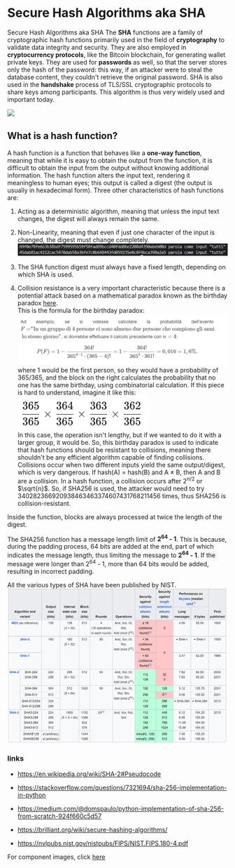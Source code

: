 # Secure Hash Algorithms aka SHA



Secure Hash Algorithms aka SHA
The **SHA** functions are a family of cryptographic hash functions primarily used in the field of **cryptography** to validate data integrity and security. They are also employed in **cryptocurrency protocols**, like the Bitcoin blockchain, for generating wallet private keys. They are used for **passwords** as well, so that the server stores only the hash of the password: this way, if an attacker were to steal the database content, they couldn't retrieve the original password.
SHA is also used in the **handshake** process of TLS/SSL cryptographic protocols to share keys among participants.
This algorithm is thus very widely used and important today.

![](https://www.simplilearn.com/ice9/free_resources_article_thumb/hashing1.PNG)


## What is a hash function?
A hash function is a function that behaves like a **one-way function**, meaning that while it is easy to obtain the output from the function, it is difficult to obtain the input from the output without knowing additional information.
The hash function alters the input text, rendering it meaningless to human eyes; this output is called a digest (the output is usually in hexadecimal form).
Three other characteristics of hash functions are:

  1. Acting as a deterministic algorithm, meaning that unless the input text changes, the digest will always remain the same.
  2. Non-Linearity, meaning that even if just one character of the input is changed, the digest must change completely.\
  ![](img/Screenshot%202024-07-17%20151940.png)

  3. The SHA function digest must always have a fixed length, depending on which SHA is used.
  4. Collision resistance is a very important characteristic because there is a potential attack based on a mathematical paradox known as the birthday paradox [here](https://it.wikipedia.org/wiki/Paradosso_del_compleanno).\
  This is the formula for the birthday paradox: 
 ![](img/Screenshot%202024-07-11%20155229.png) 
where 1 would be the first person, so they would have a probability of 365/365, and the block on the right calculates the probability that no one has the same birthday, using combinatorial calculation. If this piece is hard to understand, imagine it like this:\
 ![](img/Screenshot%202024-07-11%20161235.png) \
In this case, the operation isn't lengthy, but if we wanted to do it with a larger group, it would be.
So, this birthday paradox is used to indicate that hash functions should be resistant to collisions, meaning there shouldn't be any efficient algorithm capable of finding collisions. Collisions occur when two different inputs yield the same output/digest, which is very dangerous.
If hash(A) = hash(B) and A ≠ B, then A and B are a collision. In a hash function, a collision occurs after $2^{n/2}$ or $\sqrt{n}$. So, if SHA256 is used, the attacker would need to try 340282366920938463463374607431768211456 times, thus SHA256 is collision-resistant.


Inside the function, blocks are always processed at twice the length of the digest.

The SHA256 function has a message length limit of **2<sup>64</sup> - 1**. This is because, during the padding process, 64 bits are added at the end, part of which indicates the message length, thus limiting the message to **2<sup>64</sup> - 1**. If the message were longer than 2<sup>64</sup> - 1, more than 64 bits would be added, resulting in incorrect padding.

All the various types of SHA have been published by NIST. \
![](img/Screenshot%202024-07-17%20145534.png)


### links 

- https://en.wikipedia.org/wiki/SHA-2#Pseudocode

- https://stackoverflow.com/questions/7321694/sha-256-implementation-in-python

- https://medium.com/@domspaulo/python-implementation-of-sha-256-from-scratch-924f660c5d57

- https://brilliant.org/wiki/secure-hashing-algorithms/

- https://nvlpubs.nist.gov/nistpubs/FIPS/NIST.FIPS.180-4.pdf

For component images, click  [here](img.md)